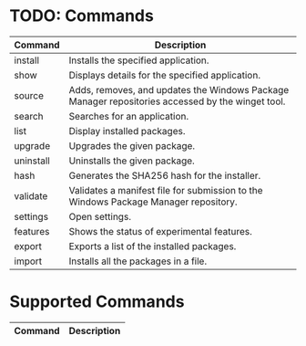 # TODO: Commands

| Command   | Description                                                                                      |
| --------- | ------------------------------------------------------------------------------------------------ |
| install   | Installs the specified application.                                                              |
| show      | Displays details for the specified application.                                                  |
| source    | Adds, removes, and updates the Windows Package Manager repositories accessed by the winget tool. |
| search    | Searches for an application.                                                                     |
| list      | Display installed packages.                                                                      |
| upgrade   | Upgrades the given package.                                                                      |
| uninstall | Uninstalls the given package.                                                                    |
| hash      | Generates the SHA256 hash for the installer.                                                     |
| validate  | Validates a manifest file for submission to the Windows Package Manager repository.              |
| settings  | Open settings.                                                                                   |
| features  | Shows the status of experimental features.                                                       |
| export    | Exports a list of the installed packages.                                                        |
| import    | Installs all the packages in a file.                                                             |

# Supported Commands

| Command | Description |
| ------- | ----------- |
